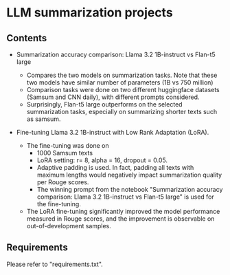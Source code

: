 # LLM summarization projects

## Contents
- Summarization accuracy comparison: Llama 3.2 1B-instruct vs Flan-t5 large
  - Compares the two models on summarization tasks. Note that these two models have similar number of parameters (1B vs 750 million)
  - Comparison tasks were done on two different huggingface datasets (Samsum and CNN daily), with different prompts considered. 
  - Surprisingly, Flan-t5 large outperforms on the selected summarization tasks, especially on summarizing shorter texts such as samsum.

- Fine-tuning Llama 3.2 1B-instruct with Low Rank Adaptation (LoRA). 
  - The fine-tuning was done on
    - 1000 Samsum texts
    - LoRA setting: r= 8, alpha = 16, dropout = 0.05.
    - Adaptive padding is used. In fact, padding all texts with maximum lengths would negatively impact summarization quality per Rouge scores.
    - The winning prompt from the notebook "Summarization accuracy comparison: Llama 3.2 1B-instruct vs Flan-t5 large" is used for the fine-tuning.
  - The LoRA fine-tuning significantly improved the model performance measured in Rouge scores, and the improvement is observable on out-of-development samples. 
  
## Requirements
Please refer to "requirements.txt".